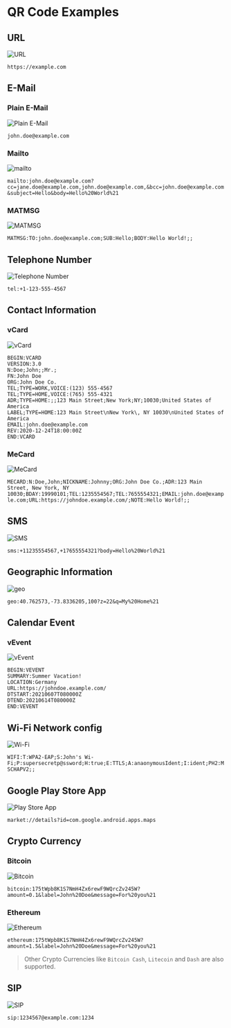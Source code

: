 # QR Code Examples

## URL

![URL](url.png)

`https://example.com`

## E-Mail

### Plain E-Mail

![Plain E-Mail](email_plain.png)

`john.doe@example.com`

### Mailto

![mailto](email_mailto.png)

`mailto:john.doe@example.com?cc=jane.doe@example.com,john.doe@example.com,&bcc=john.doe@example.com&subject=Hello&body=Hello%20World%21`

### MATMSG

![MATMSG](email_matmsg.png)

`MATMSG:TO:john.doe@example.com;SUB:Hello;BODY:Hello World!;;`

## Telephone Number

![Telephone Number](tel.png)

`tel:+1-123-555-4567`

## Contact Information

### vCard

![vCard](vcard.png)

``` vcf
BEGIN:VCARD
VERSION:3.0
N:Doe;John;;Mr.;
FN:John Doe
ORG:John Doe Co.
TEL;TYPE=WORK,VOICE:(123) 555-4567
TEL;TYPE=HOME,VOICE:(765) 555-4321
ADR;TYPE=HOME:;;123 Main Street;New York;NY;10030;United States of America
LABEL;TYPE=HOME:123 Main Street\nNew York\, NY 10030\nUnited States of America
EMAIL:john.doe@example.com
REV:2020-12-24T18:00:00Z
END:VCARD
```

### MeCard

![MeCard](mecard.png)

`MECARD:N:Doe,John;NICKNAME:Johnny;ORG:John Doe Co.;ADR:123 Main Street, New York, NY 10030;BDAY:19990101;TEL:1235554567;TEL:7655554321;EMAIL:john.doe@example.com;URL:https://johndoe.example.com/;NOTE:Hello World!;;`

## SMS

![SMS](sms.png)

`sms:+11235554567,+17655554321?body=Hello%20World%21`

## Geographic Information

![geo](geo.png)

`geo:40.762573,-73.8336205,100?z=22&q=My%20Home%21`

## Calendar Event

### vEvent

![vEvent](vevent.png)

``` vevent
BEGIN:VEVENT
SUMMARY:Summer Vacation!
LOCATION:Germany
URL:https://johndoe.example.com/
DTSTART:20210607T080000Z
DTEND:20210614T080000Z
END:VEVENT
```

## Wi-Fi Network config

![Wi-Fi](wifi.png)

`WIFI:T:WPA2-EAP;S:John's Wi-Fi;P:supersecretp@ssword;H:true;E:TTLS;A:anaonymousIdent;I:ident;PH2:MSCHAPV2;;`

## Google Play Store App

![Play Store App](market.png)

`market://details?id=com.google.android.apps.maps`

## Crypto Currency

### Bitcoin

![Bitcoin](bitcoin.png)

`bitcoin:175tWpb8K1S7NmH4Zx6rewF9WQrcZv245W?amount=0.1&label=John%20Doe&message=For%20you%21`

### Ethereum

![Ethereum](ethereum.png)

`ethereum:175tWpb8K1S7NmH4Zx6rewF9WQrcZv245W?amount=1.5&label=John%20Doe&message=For%20you%21`

> Other Crypto Currencies like `Bitcoin Cash`, `Litecoin` and `Dash` are also supported.

## SIP

![SIP](sip.png)

`sip:1234567@example.com:1234`
